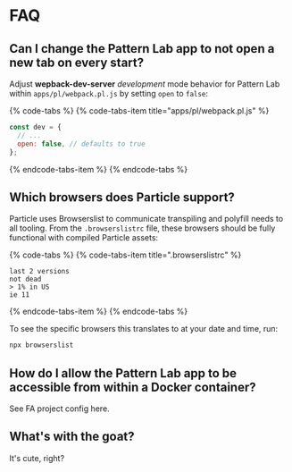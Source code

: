 # FAQ

## Can I change the Pattern Lab app to not open a new tab on every start?

Adjust **wepback-dev-server** _development_ mode behavior for Pattern Lab within `apps/pl/webpack.pl.js` by setting `open` to `false`:

{% code-tabs %}
{% code-tabs-item title="apps/pl/webpack.pl.js" %}
```javascript
const dev = {
  // ...
  open: false, // defaults to true
};
```
{% endcode-tabs-item %}
{% endcode-tabs %}

## Which browsers does Particle support?

Particle uses Browserslist to communicate transpiling and polyfill needs to all tooling. From the `.browserslistrc` file, these browsers should be fully functional with compiled Particle assets:

{% code-tabs %}
{% code-tabs-item title=".browserslistrc" %}
```text
last 2 versions
not dead
> 1% in US
ie 11
```
{% endcode-tabs-item %}
{% endcode-tabs %}

To see the specific browsers this translates to at your date and time, run:

```bash
npx browserslist
```

## How do I allow the Pattern Lab app to be accessible from within a Docker container?

See FA project config here.

## What's with the goat?

It's cute, right?

